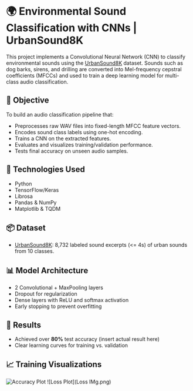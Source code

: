 # 🌍 Environmental Sound Classification with CNNs | UrbanSound8K

This project implements a Convolutional Neural Network (CNN) to classify environmental sounds using the [UrbanSound8K](https://urbansounddataset.weebly.com/urbansound8k.html) dataset. Sounds such as dog barks, sirens, and drilling are converted into Mel-frequency cepstral coefficients (MFCCs) and used to train a deep learning model for multi-class audio classification.

## 🎯 Objective

To build an audio classification pipeline that:
- Preprocesses raw WAV files into fixed-length MFCC feature vectors.
- Encodes sound class labels using one-hot encoding.
- Trains a CNN on the extracted features.
- Evaluates and visualizes training/validation performance.
- Tests final accuracy on unseen audio samples.

## 🧰 Technologies Used
- Python
- TensorFlow/Keras
- Librosa
- Pandas & NumPy
- Matplotlib & TQDM

## 📦 Dataset
- [UrbanSound8K](https://urbansounddataset.weebly.com/urbansound8k.html): 8,732 labeled sound excerpts (<= 4s) of urban sounds from 10 classes.

## 📊 Model Architecture
- 2 Convolutional + MaxPooling layers
- Dropout for regularization
- Dense layers with ReLU and softmax activation
- Early stopping to prevent overfitting

## 🚀 Results
- Achieved over **80%** test accuracy (insert actual result here)
- Clear learning curves for training vs. validation

## 📈 Training Visualizations
![Accuracy Plot](ACC_IMG.png)
![Loss Plot](Loss IMg.png)
